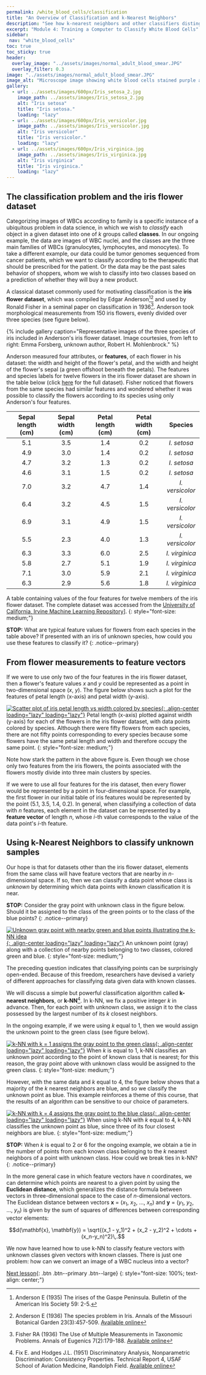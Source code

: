 ```yaml
---
permalink: /white_blood_cells/classification
title: "An Overview of Classification and k-Nearest Neighbors"
description: "See how k-nearest neighbors and other classifiers distinguish leukocyte types based on shape and intensity features."
excerpt: "Module 4: Training a Computer to Classify White Blood Cells"
sidebar:
 nav: "white_blood_cells"
toc: true
toc_sticky: true
header:
  overlay_image: "../assets/images/normal_adult_blood_smear.JPG"
  overlay_filter: 0.3
image: "../assets/images/normal_adult_blood_smear.JPG"
image_alt: "Microscope image showing white blood cells stained purple among red blood cells."
gallery:
  - url: ../assets/images/600px/Iris_setosa_2.jpg
    image_path: ../assets/images/Iris_setosa_2.jpg
    alt: "Iris setosa"
    title: "Iris setosa."
    loading: "lazy"
  - url: ../assets/images/600px/Iris_versicolor.jpg
    image_path: ../assets/images/Iris_versicolor.jpg
    alt: "Iris versicolor"
    title: "Iris versicolor."
    loading: "lazy"
  - url: ../assets/images/600px/Iris_virginica.jpg
    image_path: ../assets/images/Iris_virginica.jpg
    alt: "Iris virginica"
    title: "Iris virginica."
    loading: "lazy"
---
```


## The classification problem and the iris flower dataset

Categorizing images of WBCs according to family is a specific instance of a ubiquitous problem in data science, in which we wish to *classify* each object in a given dataset into one of *k* groups called **classes**. In our ongoing example, the data are images of WBC nuclei, and the classes are the three main families of WBCs (granulocytes, lymphocytes, and monocytes). To take a different example, our data could be tumor genomes sequenced from cancer patients, which we want to classify according to the therapeutic that should be prescribed for the patient. Or the data may be the past sales behavior of shoppers, whom we wish to classify into two classes based on a prediction of whether they will buy a new product.

A classical dataset commonly used for motivating classification is the **iris flower dataset**, which was compiled by Edgar Anderson[^Anderson1935][^Anderson1936] and used by Ronald Fisher in a seminal paper on classification in 1936[^Fisher1936]. Anderson took morphological measurements from 150 iris flowers, evenly divided over three species (see figure below).

{% include gallery caption="Representative images of the three species of iris included in Anderson's iris flower dataset. Image courtesies, from left to right: Emma Forsberg, unknown author, Robert H. Mohlenbrock." %}

Anderson measured four attributes, or **features**, of each flower in his dataset: the width and height of the flower's petal, and the width and height of the flower's sepal (a green offshoot beneath the petals). The features and species labels for twelve flowers in the iris flower dataset are shown in the table below (click [here](../downloads/iris.csv) for the full dataset). Fisher noticed that flowers from the same species had similar features and wondered whether it was possible to classify the flowers according to its species using only Anderson's four features.

| Sepal length (cm) | Sepal width (cm) | Petal length (cm) | Petal width (cm) | Species |
| :----: | :----: | :----: | :----: | :----: |
| 5.1 | 3.5 | 1.4 | 0.2 | *I. setosa* |
| 4.9 | 3.0 | 1.4 | 0.2 | *I. setosa* |
| 4.7 | 3.2 | 1.3 | 0.2 | *I. setosa* |
| 4.6 | 3.1 | 1.5 | 0.2 | *I. setosa* |
| 7.0 | 3.2 | 4.7 | 1.4 | *I. versicolor* |
| 6.4 | 3.2 | 4.5 | 1.5 | *I. versicolor* |
| 6.9 | 3.1 | 4.9 | 1.5 | *I. versicolor* |
| 5.5 | 2.3 | 4.0 | 1.3 | *I. versicolor* |
| 6.3 | 3.3 | 6.0 | 2.5 | *I. virginica* |
| 5.8 | 2.7 | 5.1 | 1.9 | *I. virginica* |
| 7.1 | 3.0 | 5.9 | 2.1 | *I. virginica* |
| 6.3 | 2.9 | 5.6 | 1.8 | *I. virginica* |

A table containing values of the four features for twelve members of the iris flower dataset. The complete dataset was accessed from the <a target="_blank" href="https://archive.ics.uci.edu/ml/datasets/iris">University of California, Irvine Machine Learning Repository</a>].
{: style="font-size: medium;"}

**STOP:** What are typical feature values for flowers from each species in the table above? If presented with an iris of unknown species, how could you use these features to classify it?
{: .notice--primary}

## From flower measurements to feature vectors

If we were to use only two of the four features in the iris flower dataset, then a flower's feature values *x* and *y* could be represented as a point in two-dimensional space (*x*, *y*). The figure below shows such a plot for the features of petal length (x-axis) and petal width (y-axis).

[![Scatter plot of iris petal length vs width colored by species](../assets/images/600px/iris_petal_data.png){: .align-center loading="lazy" loading="lazy"}](../assets/images/iris_petal_data.png)
Petal length (x-axis) plotted against width (y-axis) for each of the flowers in the iris flower dataset, with data points colored by species. Although there were fifty flowers from each species, there are not fifty points corresponding to every species because some flowers have the same petal length and width and therefore occupy the same point.
{: style="font-size: medium;"}

Note how stark the pattern in the above figure is. Even though we chose only two features from the iris flowers, the points associated with the flowers mostly divide into three main clusters by species.

If we were to use all four features for the iris dataset, then every flower would be represented by a point in four-dimensional space. For example, the first flower in our initial table of iris features would be represented by the point (5.1, 3.5, 1.4, 0.2). In general, when classifying a collection of data with *n* features, each element in the dataset can be represented by a **feature vector** of length *n*, whose *i*-th value corresponds to the value of the data point's *i*-th feature.

## Using k-Nearest Neighbors to classify unknown samples

Our hope is that for datasets other than the iris flower dataset, elements from the same class will have feature vectors that are nearby in *n*-dimensional space. If so, then we can classify a data point whose class is *unknown* by determining which data points with *known* classification it is near.

**STOP:** Consider the gray point with unknown class in the figure below. Should it be assigned to the class of the green points or to the class of the blue points?
{: .notice--primary}

[![Unknown gray point with nearby green and blue points illustrating the k-NN idea](../assets/images/600px/knn_neighborhood.png){: .align-center loading="lazy" loading="lazy"}](../assets/images/knn_neighborhood.png)
An unknown point (gray) along with a collection of nearby points belonging to two classes, colored green and blue.
{: style="font-size: medium;"}

The preceding question indicates that classifying points can be surprisingly open-ended. Because of this freedom, researchers have devised a variety of different approaches for classifying data given data with known classes.

We will discuss a simple but powerful classification algorithm called **k-nearest neighbors**, or **k-NN**[^FixHodges1951]. In k-NN, we fix a positive integer *k* in advance. Then, for each point with unknown class, we assign it to the class possessed by the largest number of its *k* closest neighbors.

In the ongoing example, if we were using *k* equal to 1, then we would assign the unknown point to the green class (see figure below).

[![k-NN with k = 1 assigns the gray point to the green class](../assets/images/600px/knn_neighborhood_k=1.png){: .align-center loading="lazy" loading="lazy"}](../assets/images/knn_neighborhood_k=1.png)
When *k* is equal to 1, k-NN classifies an unknown point according to the point of known class that is nearest; for this reason, the gray point above with unknown class would be assigned to the green class.
{: style="font-size: medium;"}

However, with the same data and *k* equal to 4, the figure below shows that a majority of the *k* nearest neighbors are blue, and so we classify the unknown point as blue. This example reinforces a theme of this course, that the results of an algorithm can be sensitive to our choice of parameters.

[![k-NN with k = 4 assigns the gray point to the blue class](../assets/images/600px/knn_neighborhood_k=4.png){: .align-center loading="lazy" loading="lazy"}](../assets/images/knn_neighborhood_k=4.png)
When using k-NN with *k* equal to 4, k-NN classifies the unknown point as blue, since three of its four closest neighbors are blue.
{: style="font-size: medium;"}

**STOP:** When *k* is equal to 2 or 6 for the ongoing example, we obtain a tie in the number of points from each known class belonging to the *k* nearest neighbors of a point with unknown class. How could we break ties in k-NN?
{: .notice--primary}

In the more general case in which feature vectors have *n* coordinates, we can determine which points are nearest to a given point by using the **Euclidean distance**, which generalizes the distance formula between vectors in three-dimensional space to the case of *n*-dimensional vectors. The Euclidean distance between vectors **x** = (*x*<sub>1</sub>, *x*<sub>2</sub>, ..., *x*<sub>*n*</sub>) and **y** = (*y*<sub>1</sub>, *y*<sub>2</sub>, ..., *y*<sub>*n*</sub>) is given by the sum of squares of differences between corresponding vector elements:

$$d(\mathbf{x}, \mathbf{y}) = \sqrt{(x_1 - y_1)^2 + (x_2 - y_2)^2 + \cdots + (x_n-y_n)^2}\,.$$

We now have learned how to use k-NN to classify feature vectors with unknown classes given vectors with known classes. There is just one problem: how can we convert an image of a WBC nucleus into a vector?

[Next lesson](shape_space){: .btn .btn--primary .btn--large}
{: style="font-size: 100%; text-align: center;"}

[^Anderson1935]: Anderson E (1935) The irises of the Gaspe Peninsula. Bulletin of the American Iris Society 59: 2-5.

[^Anderson1936]: Anderson E (1936) The species problem in Iris. Annals of the Missouri Botanical Garden 23(3):457-509. [Available online](https://www.jstor.org/stable/2394164?origin=crossref)

[^Fisher1936]: Fisher RA (1936) The Use of Multiple Measurements in Taxonomic Problems. Annals of Eugenics 7(2):179-188. [Available online](https://doi.org/10.1111/j.1469-1809.1936.tb02137.x)

[^FixHodges1951]: Fix E. and Hodges J.L. (1951) Discriminatory Analysis, Nonparametric Discrimination: Consistency Properties. Technical Report 4, USAF School of Aviation Medicine, Randolph Field. [Available online](https://www.jstor.org/stable/1403797)
